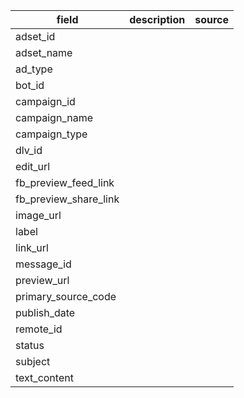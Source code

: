 |field|description|source|
|---|---|---|
|adset_id|||
|adset_name|||
|ad_type|||
|bot_id|||
|campaign_id|||
|campaign_name|||
|campaign_type|||
|dlv_id|||
|edit_url|||
|fb_preview_feed_link|||
|fb_preview_share_link|||
|image_url|||
|label|||
|link_url|||
|message_id|||
|preview_url|||
|primary_source_code|||
|publish_date|||
|remote_id|||
|status|||
|subject|||
|text_content|||